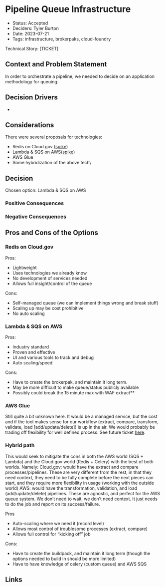 # Pipeline Queue Infrastructure

-   Status: Accepted
-   Deciders: Tyler Burton
-   Date: 2023-07-21
-   Tags: infrastructure, brokerpaks, cloud-foundry

Technical Story: [TICKET]

## Context and Problem Statement

In order to orchestrate a pipeline, we needed to decide on an application methodology for queuing.

## Decision Drivers <!-- optional -->

-

## Considerations

There were several proposals for technologies:

-   Redis on Cloud.gov ([spike](https://github.com/GSA/data.gov/issues/4215))
-   Lambda & SQS on AWS([spike](https://github.com/GSA/data.gov/issues/4216))
-   AWS Glue
-   Some hybridization of the above tech\

## Decision

Chosen option: Lambda & SQS on AWS

### Positive Consequences <!-- optional -->

### Negative Consequences <!-- optional -->

## Pros and Cons of the Options

### Redis on Cloud.gov

Pros:

-   Lightweight
-   Uses technologies we already know
-   No development of services needed
-   Allows full insight/control of the queue

Cons:

-   Self-managed queue (we can implement things wrong and break stuff)
-   Scaling up may be cost prohibitive
-   No auto scaling

### Lambda & SQS on AWS

Pros:

-   Industry standard
-   Proven and effective
-   UI and various tools to track and debug
-   Auto scaling/speed

Cons:

-   Have to create the brokerpak, and maintain it long term.
-   May be more difficult to make queue/status publicly available
-   Possibly could break the 15 minute max with WAF extract\*\*

### AWS Glue

Still quite a bit unknown here. It would be a managed service, but the cost and if the tool makes sense for our workflow (extract, compare, transform, validate, load [add/update/delete]) is up in the air. We would probably be trading off flexibility for well defined process. See future ticket [here](https://github.com/GSA/data.gov/issues/4279).

### Hybrid path

This would seek to mitigate the cons in both the AWS world (SQS + Lambda) and the Cloud.gov world (Redis + Celery) with the best of both worlds. Namely:
Cloud.gov: would have the extract and compare processes/pipelines. These are very different from the rest, in that they need context, they need to be fully complete before the next pieces can start, and they require more flexibility in usage (working with the outside world)
AWS: would have the transformation, validation, and load (add/update/delete) pipelines. These are agnostic, and perfect for the AWS queue system. We don’t need to wait, we don’t need context. It just needs to do the job and report on its success/failure.

Pros

-   Auto-scaling where we need it (record level)
-   Allows most control of troublesome processes (extract, compare)
-   Allows full control for “kicking off” job

Cons:

-   Have to create the buildpack, and maintain it long term (though the options needed to build in should be more limited)
-   Have to have knowledge of celery (custom queue) and AWS SQS

## Links <!-- optional -->
